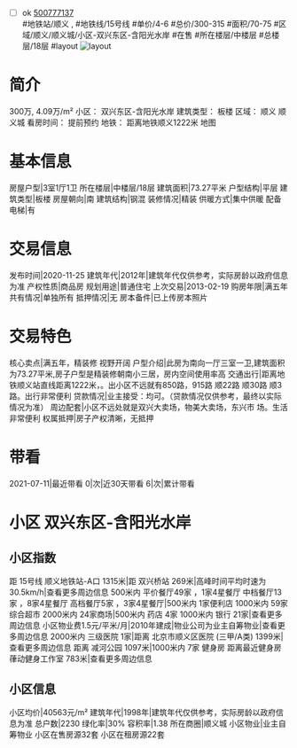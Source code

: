 - [ ] ok [500777137](https://bj.5i5j.com/ershoufang/500777137.html)  
 #地铁站/顺义 ,  #地铁线/15号线
#单价/4-6 #总价/300-315 #面积/70-75   #区域/顺义/顺义城/小区-双兴东区-含阳光水岸 #在售 #所在楼层/中楼层 #总楼层/18层 #layout 
![layout](http://image2a.5i5j.com/scm/HOUSE_CUSTOMER/ad64b6c2b61c443bb2daa7424a5ddf11.jpg_P5.jpg) 
# 简介 
 300万,  4.09万/m² 
小区： 双兴东区-含阳光水岸
建筑类型： 板楼
区域： 顺义 顺义城
看房时间： 提前预约
地铁： 距离地铁顺义1222米 地图
# 基本信息 
 房屋户型|3室1厅1卫
所在楼层|中楼层/18层
建筑面积|73.27平米
户型结构|平层
建筑类型|板楼
房屋朝向|南
建筑结构|钢混
装修情况|精装
供暖方式|集中供暖
配备电梯|有
# 交易信息 
 发布时间|2020-11-25
建筑年代|2012年|建筑年代仅供参考，实际房龄以政府信息为准
产权性质|商品房
规划用途|普通住宅
上次交易|2013-02-19
购房年限|满五年
共有情况|单独所有
抵押情况|无
房本备件|已上传房本照片
# 交易特色 
 核心卖点|满五年，精装修 视野开阔
户型介绍|此房为南向一厅三室一卫,建筑面积为73.27平米,房子户型是精装修朝南小三居，房内空间使用率高
交通出行|距离地铁顺义站直线距离1222米，。出小区不远就有850路，915路 顺22路  顺30路 顺3路。出行非常便利
贷款情况|业主接受：均可。（贷款情况仅供参考，最终以实际情况为准）
周边配套|小区不远处就是双兴大卖场，物美大卖场，东兴市 场。生活非常便利
权属抵押|房子产权清晰，无抵押
# 带看 
 2021-07-11|最近带看	 0|次|近30天带看	 6|次|累计带看
# 小区 双兴东区-含阳光水岸
## 小区指数 
 距 15号线 顺义地铁站-A口 1315米|距 双兴桥站 269米|高峰时间平均时速为30.5km/h|查看更多周边信息
500米内 平价餐厅49家 ，1家4星餐厅
中档餐厅13家 ，8家4星餐厅
高档餐厅5家 ，3家4星餐厅|500米内 1家便利店
1000米内 59家综合超市
2000米内 24家商场|500米内 药店 4家
1000米内 银行 21家|查看更多周边信息
小区物业费1.5元/平米/月|2010年建成|物业公司为业主自筹物业|查看更多周边信息
2000米内 三级医院 1家|距离 北京市顺义区医院 (三甲/A类) 1399米|查看更多周边信息
距离 减河公园 1097米|1000米内 7家 健身房
距离最近健身房葎动健身工作室 783米|查看更多周边信息
## 小区信息 
 小区均价|40563元/m²
建筑年代|1998年|建筑年代仅供参考，实际房龄以政府信息为准
总户数|2230
绿化率|30%
容积率|1.38
所在商圈|顺义城
小区物业|业主自筹物业
小区在售房源32套
小区在租房源22套
